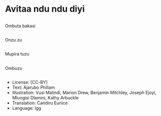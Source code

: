 # Avitaa ndu ndu diyi

##
Ombuta bakasi

##
Onzu zu

##
Mupira tuzu

##
Ombuzu

##
* License: [CC-BY]
* Text: Ajarubo Philiam
* Illustration: Vusi Malindi, Marion Drew, Benjamin Mitchley, Joseph Ejoyi, Mlungisi Dlamini, Kathy Arbuckle
* Translation: Candiru Eunice
* Language: lgg
